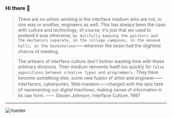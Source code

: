 ### Hi there 👋

> There are no artists working in the interface medium who are not, in one way or another, engineers as well. This has always been the case with culture and technology, of course; it's just that we used to pretend it was otherwise, `by dutifully keeping the painters and the mechanics separate, on the college campuses, in the museum halls, on the bookshelves`⸺wherever the twain had the slightest chance of meeting.

> The artisans of interface culture don't bother wasting time with these arbitrary divisions. Their medium reinvents itself too quickly for `false oppositions between creative types and programmers.` They have become something else, some new fusion of artist and engineer⸺interfacers, cyberpunks, Web masters⸺charged with the epic task of representing our digital machines, making sense of information in its raw form. ⸺ *Steven Johnson*, Interface Culture, 1997

<hr />

<img src="https://github-readme-stats-rlueder.vercel.app/api?username=rlueder&show_icons=true&theme=transparent" alt="rlueder" />

